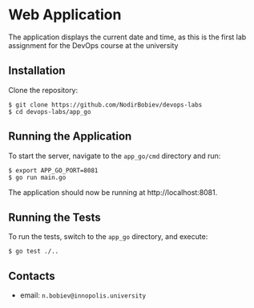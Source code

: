 # Web Application 

The application displays the current date and time, as this is the first lab assignment for the DevOps course at the university

## Installation

Clone the repository:

```
$ git clone https://github.com/NodirBobiev/devops-labs
$ cd devops-labs/app_go
```

## Running the Application

To start the server, navigate to the `app_go/cmd` directory and run:

```
$ export APP_GO_PORT=8081
$ go run main.go
```

The application should now be running at http://localhost:8081.

## Running the Tests

To run the tests, switch to the `app_go` directory, and execute:

```
$ go test ./..
```


## Contacts

* email: `n.bobiev@innopolis.university`

